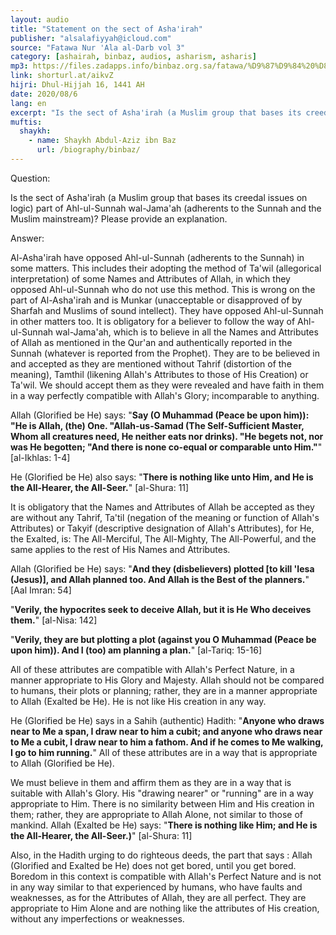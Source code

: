 ```yaml
---
layout: audio
title: "Statement on the sect of Asha'irah"
publisher: "alsalafiyyah@icloud.com"
source: "Fatawa Nur 'Ala al-Darb vol 3"
category: [ashairah, binbaz, audios, asharism, asharis]
mp3: https://files.zadapps.info/binbaz.org.sa/fatawa/%D9%87%D9%84%20%D8%A7%D9%84%D8%A3%D8%B4%D8%A7%D8%B9%D8%B1%D8%A9%20%D9%85%D9%86%20%D8%A3%D9%87%D9%84%20%D8%A7%D9%84%D8%B3%D9%86%D8%A9%D8%9F.mp3
link: shorturl.at/aikvZ
hijri: Dhul-Hijjah 16, 1441 AH
date: 2020/08/6
lang: en
excerpt: "Is the sect of Asha'irah (a Muslim group that bases its creedal issues on logic) part of Ahl-ul-Sunnah wal-Jama'ah (adherents to the Sunnah and the Muslim mainstream)? Please provide an explanation. "
muftis:
  shaykh: 
    - name: Shaykh Abdul-Aziz ibn Baz
      url: /biography/binbaz/
---
```


Question:

Is the sect of Asha'irah (a Muslim group that bases its creedal issues on logic) part of Ahl-ul-Sunnah wal-Jama'ah (adherents to the Sunnah and the Muslim mainstream)? Please provide an explanation. 

Answer:

Al-Asha'irah have opposed Ahl-ul-Sunnah (adherents to the Sunnah) in some matters. This includes their adopting the method of Ta'wil (allegorical interpretation) of some Names and Attributes of Allah, in which they opposed Ahl-ul-Sunnah who do not use this method. This is wrong on the part of Al-Asha'irah and is Munkar (unacceptable or disapproved of by Sharfah and Muslims of sound intellect). They have opposed Ahl-ul-Sunnah in other matters too. It is obligatory for a believer to follow the way of Ahl-ul-Sunnah wal-Jama'ah, which is to believe in all the Names and Attributes of Allah as mentioned in the Qur'an and authentically reported in the Sunnah (whatever is reported from the Prophet). They are to be believed in and accepted as they are mentioned without Tahrif (distortion of the meaning), Tamthil (likening Allah's Attributes to those of His Creation) or Ta'wil. We should accept them as they were revealed and have faith in them in a way perfectly compatible with Allah's Glory; incomparable to anything. 

Allah (Glorified be He) says: "**Say (O Muhammad (Peace be upon him)): "He is Allah, (the) One. "Allah-us-Samad (The Self-Sufficient Master, Whom all creatures need, He neither eats nor drinks). "He begets not, nor was He begotten; "And there is none co-equal or comparable unto Him."**" [al-Ikhlas: 1-4]

He (Glorified be He) also says: "**There is nothing like unto Him, and He is the All-Hearer, the All-Seer.**" [al-Shura: 11]

It is obligatory that the Names and Attributes of Allah be accepted as they are without any Tahrif, Ta'til (negation of the meaning or function of Allah's Attributes) or Takyif (descriptive designation of Allah's Attributes), for He, the Exalted, is: The All-Merciful, The All-Mighty, The All-Powerful, and the same applies to the rest of His Names and Attributes. 

Allah (Glorified be He) says: "**And they (disbelievers) plotted [to kill 'Iesa (Jesus)], and Allah planned too. And Allah is the Best of the planners.**" [Aal Imran: 54]

"**Verily, the hypocrites seek to deceive Allah, but it is He Who deceives them.**" [al-Nisa: 142]

"**Verily, they are but plotting a plot (against you O Muhammad (Peace be upon him)). And I (too) am planning a plan.**" [al-Tariq: 15-16]

All of these attributes are compatible with Allah's Perfect Nature, in a manner appropriate to His Glory and Majesty. Allah should not be compared to humans, their plots or planning; rather, they are in a manner appropriate to Allah (Exalted be He). He is not like His creation in any way. 

He (Glorified be He) says in a Sahih (authentic) Hadith: "**Anyone who draws near to Me a span, I draw near to him a cubit; and anyone who draws near to Me a cubit, I draw near to him a fathom. And if he comes to Me walking, I go to him running.**" All of these attributes are in a way that is appropriate to Allah (Glorified be He).

We must believe in them and affirm them as they are in a way that is suitable with Allah's Glory. His "drawing nearer" or "running" are in a way appropriate to Him. There is no similarity between Him and His creation in them; rather, they are appropriate to Allah Alone, not similar to those of mankind. Allah (Exalted be He) says: "**There is nothing like Him; and He is the All-Hearer, the All-Seer.)**" [al-Shura: 11]

Also, in the Hadith urging to do righteous deeds, the part that says : Allah (Glorified and Exalted be He) does not get bored, until you get bored. Boredom in this context is compatible with Allah's Perfect Nature and is not in any way similar to that experienced by humans, who have faults and weaknesses, as for the Attributes of Allah, they are all perfect. They are appropriate to Him Alone and are nothing like the attributes of His creation, without any imperfections or weaknesses. 

